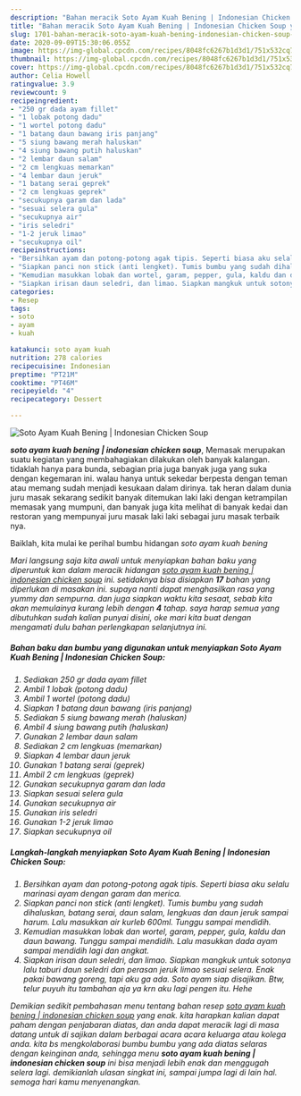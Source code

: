 ```yaml
---
description: "Bahan meracik Soto Ayam Kuah Bening | Indonesian Chicken Soup yang enak"
title: "Bahan meracik Soto Ayam Kuah Bening | Indonesian Chicken Soup yang enak"
slug: 1701-bahan-meracik-soto-ayam-kuah-bening-indonesian-chicken-soup-yang-enak
date: 2020-09-09T15:30:06.055Z
image: https://img-global.cpcdn.com/recipes/8048fc6267b1d3d1/751x532cq70/soto-ayam-kuah-bening-indonesian-chicken-soup-foto-resep-utama.jpg
thumbnail: https://img-global.cpcdn.com/recipes/8048fc6267b1d3d1/751x532cq70/soto-ayam-kuah-bening-indonesian-chicken-soup-foto-resep-utama.jpg
cover: https://img-global.cpcdn.com/recipes/8048fc6267b1d3d1/751x532cq70/soto-ayam-kuah-bening-indonesian-chicken-soup-foto-resep-utama.jpg
author: Celia Howell
ratingvalue: 3.9
reviewcount: 9
recipeingredient:
- "250 gr dada ayam fillet"
- "1 lobak potong dadu"
- "1 wortel potong dadu"
- "1 batang daun bawang iris panjang"
- "5 siung bawang merah haluskan"
- "4 siung bawang putih haluskan"
- "2 lembar daun salam"
- "2 cm lengkuas memarkan"
- "4 lembar daun jeruk"
- "1 batang serai geprek"
- "2 cm lengkuas geprek"
- "secukupnya garam dan lada"
- "sesuai selera gula"
- "secukupnya air"
- "iris seledri"
- "1-2 jeruk limao"
- "secukupnya oil"
recipeinstructions:
- "Bersihkan ayam dan potong-potong agak tipis. Seperti biasa aku selalu marinasi ayam dengan garam dan merica."
- "Siapkan panci non stick (anti lengket). Tumis bumbu yang sudah dihaluskan, batang serai, daun salam, lengkuas dan daun jeruk sampai harum. Lalu masukkan air kurleb 600ml. Tunggu sampai mendidih."
- "Kemudian masukkan lobak dan wortel, garam, pepper, gula, kaldu dan daun bawang. Tunggu sampai mendidih. Lalu masukkan dada ayam sampai mendidih lagi dan angkat."
- "Siapkan irisan daun seledri, dan limao. Siapkan mangkuk untuk sotonya lalu taburi daun seledri dan perasan jeruk limao sesuai selera. Enak pakai bawang goreng, tapi aku ga ada. Soto ayam siap disajikan. Btw, telur puyuh itu tambahan aja ya krn aku lagi pengen itu. Hehe"
categories:
- Resep
tags:
- soto
- ayam
- kuah

katakunci: soto ayam kuah 
nutrition: 278 calories
recipecuisine: Indonesian
preptime: "PT21M"
cooktime: "PT46M"
recipeyield: "4"
recipecategory: Dessert

---
```



![Soto Ayam Kuah Bening | Indonesian Chicken Soup](https://img-global.cpcdn.com/recipes/8048fc6267b1d3d1/751x532cq70/soto-ayam-kuah-bening-indonesian-chicken-soup-foto-resep-utama.jpg)

<b><i>soto ayam kuah bening | indonesian chicken soup</i></b>, Memasak merupakan suatu kegiatan yang membahagiakan dilakukan oleh banyak kalangan. tidaklah hanya para bunda, sebagian pria juga banyak juga yang suka dengan kegemaran ini. walau hanya untuk sekedar berpesta dengan teman atau memang sudah menjadi kesukaan dalam dirinya. tak heran dalam dunia juru masak sekarang sedikit banyak ditemukan laki laki dengan ketrampilan memasak yang mumpuni, dan banyak juga kita melihat di banyak kedai dan restoran yang mempunyai juru masak laki laki sebagai juru masak terbaik nya.



Baiklah, kita mulai ke perihal bumbu hidangan <i>soto ayam kuah bening 

Mari langsung saja kita awali untuk menyiapkan bahan baku yang diperuntuk kan dalam meracik hidangan <u><i>soto ayam kuah bening | indonesian chicken soup</i></u> ini. setidaknya bisa disiapkan <b>17</b> bahan yang diperlukan di masakan ini. supaya nanti dapat menghasilkan rasa yang yummy dan sempurna. dan juga siapkan waktu kita sesaat, sebab kita akan memulainya kurang lebih dengan <b>4</b> tahap. saya harap semua yang dibutuhkan sudah kalian punyai disini, oke mari kita buat dengan mengamati dulu bahan perlengkapan selanjutnya ini.

<!--inarticleads1-->

##### Bahan baku dan bumbu yang digunakan untuk menyiapkan Soto Ayam Kuah Bening | Indonesian Chicken Soup:

1. Sediakan 250 gr dada ayam fillet
1. Ambil 1 lobak (potong dadu)
1. Ambil 1 wortel (potong dadu)
1. Siapkan 1 batang daun bawang (iris panjang)
1. Sediakan 5 siung bawang merah (haluskan)
1. Ambil 4 siung bawang putih (haluskan)
1. Gunakan 2 lembar daun salam
1. Sediakan 2 cm lengkuas (memarkan)
1. Siapkan 4 lembar daun jeruk
1. Gunakan 1 batang serai (geprek)
1. Ambil 2 cm lengkuas (geprek)
1. Gunakan secukupnya garam dan lada
1. Siapkan sesuai selera gula
1. Gunakan secukupnya air
1. Gunakan iris seledri
1. Gunakan 1-2 jeruk limao
1. Siapkan secukupnya oil




<!--inarticleads2-->

##### Langkah-langkah menyiapkan Soto Ayam Kuah Bening | Indonesian Chicken Soup:

1. Bersihkan ayam dan potong-potong agak tipis. Seperti biasa aku selalu marinasi ayam dengan garam dan merica.
1. Siapkan panci non stick (anti lengket). Tumis bumbu yang sudah dihaluskan, batang serai, daun salam, lengkuas dan daun jeruk sampai harum. Lalu masukkan air kurleb 600ml. Tunggu sampai mendidih.
1. Kemudian masukkan lobak dan wortel, garam, pepper, gula, kaldu dan daun bawang. Tunggu sampai mendidih. Lalu masukkan dada ayam sampai mendidih lagi dan angkat.
1. Siapkan irisan daun seledri, dan limao. Siapkan mangkuk untuk sotonya lalu taburi daun seledri dan perasan jeruk limao sesuai selera. Enak pakai bawang goreng, tapi aku ga ada. Soto ayam siap disajikan. Btw, telur puyuh itu tambahan aja ya krn aku lagi pengen itu. Hehe




Demikian sedikit pembahasan menu tentang bahan resep <u>soto ayam kuah bening | indonesian chicken soup</u> yang enak. kita harapkan kalian dapat paham dengan penjabaran diatas, dan anda dapat meracik lagi di masa datang untuk di sajikan dalam berbagai acara acara keluarga atau kolega anda. kita bs mengkolaborasi bumbu bumbu yang ada diatas selaras dengan keinginan anda, sehingga menu <b>soto ayam kuah bening | indonesian chicken soup</b> ini bisa menjadi lebih enak dan menggugah selera lagi. demikianlah ulasan singkat ini, sampai jumpa lagi di lain hal. semoga hari kamu menyenangkan.
